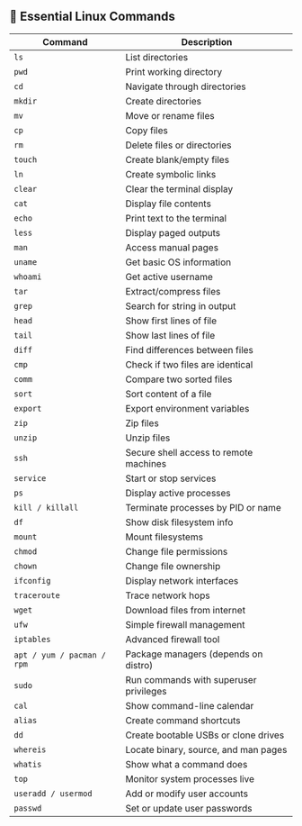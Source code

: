 <h2>🐧 Essential Linux Commands</h2>

<table>
  <thead>
    <tr>
      <th>Command</th>
      <th>Description</th>
    </tr>
  </thead>
  <tbody>
    <tr><td><code>ls</code></td><td>List directories</td></tr>
    <tr><td><code>pwd</code></td><td>Print working directory</td></tr>
    <tr><td><code>cd</code></td><td>Navigate through directories</td></tr>
    <tr><td><code>mkdir</code></td><td>Create directories</td></tr>
    <tr><td><code>mv</code></td><td>Move or rename files</td></tr>
    <tr><td><code>cp</code></td><td>Copy files</td></tr>
    <tr><td><code>rm</code></td><td>Delete files or directories</td></tr>
    <tr><td><code>touch</code></td><td>Create blank/empty files</td></tr>
    <tr><td><code>ln</code></td><td>Create symbolic links</td></tr>
    <tr><td><code>clear</code></td><td>Clear the terminal display</td></tr>
    <tr><td><code>cat</code></td><td>Display file contents</td></tr>
    <tr><td><code>echo</code></td><td>Print text to the terminal</td></tr>
    <tr><td><code>less</code></td><td>Display paged outputs</td></tr>
    <tr><td><code>man</code></td><td>Access manual pages</td></tr>
    <tr><td><code>uname</code></td><td>Get basic OS information</td></tr>
    <tr><td><code>whoami</code></td><td>Get active username</td></tr>
    <tr><td><code>tar</code></td><td>Extract/compress files</td></tr>
    <tr><td><code>grep</code></td><td>Search for string in output</td></tr>
    <tr><td><code>head</code></td><td>Show first lines of file</td></tr>
    <tr><td><code>tail</code></td><td>Show last lines of file</td></tr>
    <tr><td><code>diff</code></td><td>Find differences between files</td></tr>
    <tr><td><code>cmp</code></td><td>Check if two files are identical</td></tr>
    <tr><td><code>comm</code></td><td>Compare two sorted files</td></tr>
    <tr><td><code>sort</code></td><td>Sort content of a file</td></tr>
    <tr><td><code>export</code></td><td>Export environment variables</td></tr>
    <tr><td><code>zip</code></td><td>Zip files</td></tr>
    <tr><td><code>unzip</code></td><td>Unzip files</td></tr>
    <tr><td><code>ssh</code></td><td>Secure shell access to remote machines</td></tr>
    <tr><td><code>service</code></td><td>Start or stop services</td></tr>
    <tr><td><code>ps</code></td><td>Display active processes</td></tr>
    <tr><td><code>kill / killall</code></td><td>Terminate processes by PID or name</td></tr>
    <tr><td><code>df</code></td><td>Show disk filesystem info</td></tr>
    <tr><td><code>mount</code></td><td>Mount filesystems</td></tr>
    <tr><td><code>chmod</code></td><td>Change file permissions</td></tr>
    <tr><td><code>chown</code></td><td>Change file ownership</td></tr>
    <tr><td><code>ifconfig</code></td><td>Display network interfaces</td></tr>
    <tr><td><code>traceroute</code></td><td>Trace network hops</td></tr>
    <tr><td><code>wget</code></td><td>Download files from internet</td></tr>
    <tr><td><code>ufw</code></td><td>Simple firewall management</td></tr>
    <tr><td><code>iptables</code></td><td>Advanced firewall tool</td></tr>
    <tr><td><code>apt / yum / pacman / rpm</code></td><td>Package managers (depends on distro)</td></tr>
    <tr><td><code>sudo</code></td><td>Run commands with superuser privileges</td></tr>
    <tr><td><code>cal</code></td><td>Show command-line calendar</td></tr>
    <tr><td><code>alias</code></td><td>Create command shortcuts</td></tr>
    <tr><td><code>dd</code></td><td>Create bootable USBs or clone drives</td></tr>
    <tr><td><code>whereis</code></td><td>Locate binary, source, and man pages</td></tr>
    <tr><td><code>whatis</code></td><td>Show what a command does</td></tr>
    <tr><td><code>top</code></td><td>Monitor system processes live</td></tr>
    <tr><td><code>useradd / usermod</code></td><td>Add or modify user accounts</td></tr>
    <tr><td><code>passwd</code></td><td>Set or update user passwords</td></tr>
  </tbody>
</table>
